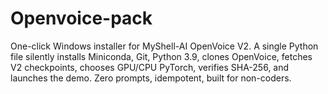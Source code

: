 # Openvoice-pack
One-click Windows installer for MyShell-AI OpenVoice V2. A single Python file silently installs Miniconda, Git, Python 3.9, clones OpenVoice, fetches V2 checkpoints, chooses GPU/CPU PyTorch, verifies SHA-256, and launches the demo. Zero prompts, idempotent, built for non-coders.
